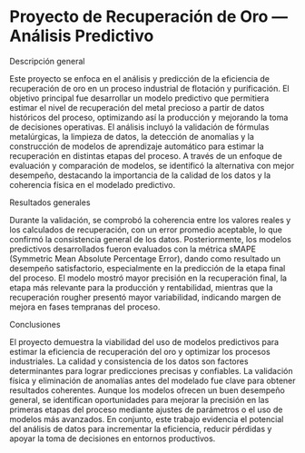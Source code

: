 # Proyecto de Recuperación de Oro — Análisis Predictivo

Descripción general

Este proyecto se enfoca en el análisis y predicción de la eficiencia de recuperación de oro en un proceso industrial de flotación y purificación.
El objetivo principal fue desarrollar un modelo predictivo que permitiera estimar el nivel de recuperación del metal precioso a partir de datos históricos del proceso, optimizando así la producción y mejorando la toma de decisiones operativas. El análisis incluyó la validación de fórmulas metalúrgicas, la limpieza de datos, la detección de anomalías y la construcción de modelos de aprendizaje automático para estimar la recuperación en distintas etapas del proceso.
A través de un enfoque de evaluación y comparación de modelos, se identificó la alternativa con mejor desempeño, destacando la importancia de la calidad de los datos y la coherencia física en el modelado predictivo.

Resultados generales

Durante la validación, se comprobó la coherencia entre los valores reales y los calculados de recuperación, con un error promedio aceptable, lo que confirmó la consistencia general de los datos.
Posteriormente, los modelos predictivos desarrollados fueron evaluados con la métrica sMAPE (Symmetric Mean Absolute Percentage Error), dando como resultado un desempeño satisfactorio, especialmente en la predicción de la etapa final del proceso. El modelo mostró mayor precisión en la recuperación final, la etapa más relevante para la producción y rentabilidad, mientras que la recuperación rougher presentó mayor variabilidad, indicando margen de mejora en fases tempranas del proceso.

Conclusiones

El proyecto demuestra la viabilidad del uso de modelos predictivos para estimar la eficiencia de recuperación del oro y optimizar los procesos industriales.
La calidad y consistencia de los datos son factores determinantes para lograr predicciones precisas y confiables.
La validación física y eliminación de anomalías antes del modelado fue clave para obtener resultados coherentes.
Aunque los modelos ofrecen un buen desempeño general, se identifican oportunidades para mejorar la precisión en las primeras etapas del proceso mediante ajustes de parámetros o el uso de modelos más avanzados.
En conjunto, este trabajo evidencia el potencial del análisis de datos para incrementar la eficiencia, reducir pérdidas y apoyar la toma de decisiones en entornos productivos.
